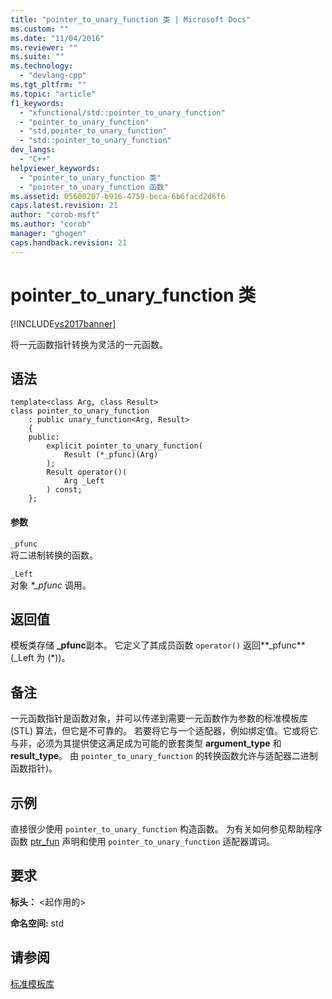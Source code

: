 ```yaml
---
title: "pointer_to_unary_function 类 | Microsoft Docs"
ms.custom: ""
ms.date: "11/04/2016"
ms.reviewer: ""
ms.suite: ""
ms.technology: 
  - "devlang-cpp"
ms.tgt_pltfrm: ""
ms.topic: "article"
f1_keywords: 
  - "xfunctional/std::pointer_to_unary_function"
  - "pointer_to_unary_function"
  - "std.pointer_to_unary_function"
  - "std::pointer_to_unary_function"
dev_langs: 
  - "C++"
helpviewer_keywords: 
  - "pointer_to_unary_function 类"
  - "pointer_to_unary_function 函数"
ms.assetid: 05600207-b916-4759-beca-6b6facd2d6f6
caps.latest.revision: 21
author: "corob-msft"
ms.author: "corob"
manager: "ghogen"
caps.handback.revision: 21
---
```

# pointer_to_unary_function 类
[!INCLUDE[vs2017banner](../assembler/inline/includes/vs2017banner.md)]

将一元函数指针转换为灵活的一元函数。  
  
## 语法  
  
```  
template<class Arg, class Result>  
class pointer_to_unary_function  
    : public unary_function<Arg, Result>   
    {  
    public:  
        explicit pointer_to_unary_function(  
            Result (*_pfunc)(Arg)  
        );  
        Result operator()(  
            Arg _Left  
        ) const;  
    };  
```  
  
#### 参数  
 `_pfunc`  
 将二进制转换的函数。  
  
 `_Left`  
 对象 *\*\_pfunc* 调用。  
  
## 返回值  
 模板类存储 **\_pfunc**副本。  它定义了其成员函数 `operator()` 返回**\_pfunc**\(\_Left 为 \(\*\)\)。  
  
## 备注  
 一元函数指针是函数对象，并可以传递到需要一元函数作为参数的标准模板库 \(STL\) 算法，但它是不可靠的。  若要将它与一个适配器，例如绑定值。它或将它与非，必须为其提供使这满足成为可能的嵌套类型 **argument\_type** 和 **result\_type**。  由 `pointer_to_unary_function` 的转换函数允许与适配器二进制函数指针\)。  
  
## 示例  
 直接很少使用 `pointer_to_unary_function` 构造函数。  为有关如何参见帮助程序函数 [ptr\_fun](../Topic/ptr_fun%20Function.md) 声明和使用 `pointer_to_unary_function` 适配器谓词。  
  
## 要求  
 **标头：** \<起作用的\>  
  
 **命名空间:**  std  
  
## 请参阅  
 [标准模板库](../misc/standard-template-library.md)